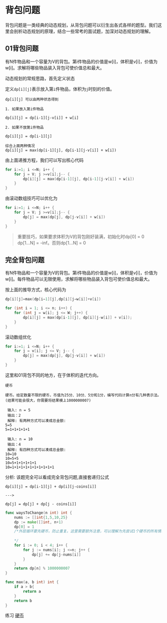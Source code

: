 # 背包问题

背包问题是一类经典的动态规划，从背包问题可以衍生出各式各样的题型。我们这里会剖析动态规划的原理，结合一些常考的面试题，加深对动态规划的理解。

## 01背包问题

有N件物品和一个容量为V的背包。第i件物品的价值是w[i]，体积是v[i]，价值为w[i]。求解将哪些物品装入背包可使价值总和最大。

动态规划的常规思路，首先定义状态

定义`dp[i][j]`表示放入第`i`件物品，体积为`j`时刻的价值。

```
dp[i][j] 可以由两种状态得到

1. 如果放入第i件物品

dp[i][j] = dp[i-1][j-v[i]] + w[i]

2. 如果不放第i件物品

dp[i][j] = dp[i-1][j]

综合上面两种情况
dp[i][j] = max(dp[i-1][j], dp[i-1][j-v[i]] + w[i])
```
由上面递推方程，我们可以写出核心代码
```go
for i:=1; i <=N; i++ {
    for j = V; j >=v[i];j-- {
        dp[i][j] = max(dp[i-1][j], dp[i-1][j-v[i]] + w[i])
    }
}
```
由滚动数组技巧可以优化为
```go
for i:=1; i <=N; i++ {
    for j = V; j >=v[i];j-- {
        dp[j] = max(dp[j], dp[j-v[i]] + w[i])
    }
}
```

> 重要技巧，如果要求体积为V的背包刚好装满，初始化时dp[0] = 0 dp[1...N] = -inf。否则dp[1...N] = 0

## 完全背包问题

有N件物品和一个容量为V的背包。第i件物品的价值是w[i]，体积是v[i]，价值为w[i]。每件物品可以无限使用，求解将哪些物品装入背包可使价值总和最大。

按上面的推导方式，核心代码为
```go
dp[i][j]=max(dp[i−1][j],dp[i][j−w[i]]+v[i])

for (int i = 1; i <= n; i++) {
    for (int j = w[i]; j <= W; j++) {
        dp[i][j] = max(dp[i-1][j], dp[i][j-w[i]] + v[i]);
    }
}

```
滚动数组优化
```go
for i:=1; i <=N; i++ {
    for j = v[i]; j <= V; j-- {
        dp[j] = max(dp[j], dp[j-v[i]] + w[i])
    }
}
```
这里和01背包不同的地方，在于体积的迭代方向。

```
硬币

硬币。给定数量不限的硬币，币值为25分、10分、5分和1分，编写代码计算n分有几种表示法。(结果可能会很大，你需要将结果模上1000000007)

 输入: n = 5
 输出：2
 解释: 有两种方式可以凑成总金额:
5=5
5=1+1+1+1+1

 输入: n = 10
 输出：4
 解释: 有四种方式可以凑成总金额:
10=10
10=5+5
10=5+1+1+1+1+1
10=1+1+1+1+1+1+1+1+1+1
```
分析:
该题完全可以看成完全背包问题,直接套递归公式
```
dp[i][j] = dp[i-1][j] + dp[i][j-coins[i]]

--->

dp[j] = dp[j] + dp[j - coins[i]]
```

```go
func waysToChange(n int) int {
    nums := []int{1,5,10,25}
    dp := make([]int, n+1)
    dp[0] = 1
    /*外层循环要先硬币，防止重复。这里需要额外注意，可以理解为先尝试1个硬币的所有情况，然后再其基础上尝试其他硬币，就不会有顺序重复的问题。
    
    */
    for i := 0; i < 4; i++ {
        for j := nums[i]; j <=n; j++ {
            dp[j] += dp[j-nums[i]]
        }
    }
    return dp[n] % 1000000007
}

func max(a, b int) int {
    if a > b{
        return a
    }
    return b
}
```
练习
[硬币](https://leetcode-cn.com/problems/coin-lcci/)